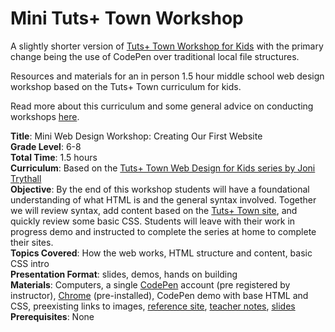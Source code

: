 # Mini Tuts+ Town Workshop
A slightly shorter version of [Tuts+ Town Workshop for Kids](https://github.com/jonitrythall/tutstownworkshop) with the primary change being the use of CodePen over traditional local file structures. 

Resources and materials for an in person 1.5 hour middle school web design workshop based on the Tuts+ Town curriculum for kids.

Read more about this curriculum and some general advice on conducting workshops [here](#).

**Title**: Mini Web Design Workshop: Creating Our First Website<br>
**Grade Level**: 6-8<br>
**Total Time**: 1.5 hours<br>
**Curriculum**: Based on the [Tuts+ Town Web Design for Kids
series by Joni Trythall](https://webdesign.tutsplus.com/series/web-design-for-kids--cms-823)<br>
**Objective**: By the end of this workshop students will have a foundational understanding of what HTML is and the general syntax involved. Together we will review syntax, add content based on the [Tuts+ Town site](http://tutsplustown.com/), and quickly review some basic CSS. Students will leave with their work in progress demo and instructed to complete the series at home to complete their sites.<br>
**Topics Covered**: How the web works, HTML structure and content, basic CSS intro<br>
**Presentation Format**: slides, demos, hands on building<br>
**Materials**: Computers, a single [CodePen](http://codepen.io/) account (pre registered by instructor), [Chrome](https://www.google.com/intl/en/chrome/browser/desktop/index.html#brand=CHMB&utm_campaign=en&utm_source=en-ha-na-us-sk&utm_medium=ha) (pre-installed), CodePen demo with base HTML and CSS, preexisting links to images, [reference site](http://tutsplustown.com/reference), [teacher notes](https://github.com/jonitrythall/minitutstownworkshop/blob/master/workshop_notes.md), [slides](https://github.com/jonitrythall/minitutstownworkshop/blob/master/slides-deck.html)<br>
**Prerequisites**: None
